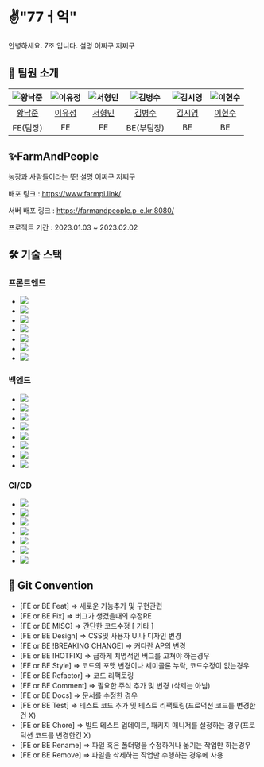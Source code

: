 # ✌️"77ㅓ억"

안녕하세요. 7조 입니다. 설명 어쩌구 저쩌구

## 🙇 **팀원 소개**

| ![황낙준](https://avatars.githubusercontent.com/u/111031253?v=4) | ![이유정](https://avatars.githubusercontent.com/u/93567754?v=4) | ![서형민](https://avatars.githubusercontent.com/u/81937738?v=4) | ![김병수](https://avatars.githubusercontent.com/u/87810031?v=4) | ![김시영](https://avatars.githubusercontent.com/u/107738517?v=4) | ![이현수](https://avatars.githubusercontent.com/u/52325921?v=4) |
|:-------------------------------------------------------------:|:------------------------------------------------------------:|:------------------------------------------------------------:|:------------------------------------------------------------:|:-------------------------------------------------------------:|:------------------------------------------------------------:|
|              [황낙준](https://github.com/nakjun12)               |             [이유정](https://github.com/FordangIT)              |             [서형민](https://github.com/sktjgudals)             |              [김병수](https://github.com/bbamsoo)               |              [김시영](https://github.com/Ksiyeong)               |            [이현수](https://github.com/julymeltdown)            |
|                            FE(팀장)                             |                              FE                              |                              FE                              |                           BE(부팀장)                            |                              BE                               |                              BE                              |

## **✨FarmAndPeople**

농장과 사람들이라는 뜻! 설명 어쩌구 저쩌구

배포 링크 : https://www.farmpi.link/

서버 배포 링크 : https://farmandpeople.p-e.kr:8080/

프로젝트 기간 : 2023.01.03 ~ 2023.02.02

## **🛠️ 기술 스택**

### 프론트엔드

- <img src="https://img.shields.io/badge/React-61DAFB?style=for-the-badge&logo=React&logoColor=white">
- <img src="https://img.shields.io/badge/TypeScript-007ACC?style=for-the-badge&logo=typescript&logoColor=white">
- <img src="https://img.shields.io/badge/Tailwind_CSS-38B2AC?style=for-the-badge&logo=tailwind-css&logoColor=white">
- <img src="https://img.shields.io/badge/React%20Query-FF4154?style=for-the-badge&logo=React%20Query&logoColor=white">
- <img src="https://img.shields.io/badge/Styled Component-DB7093?style=for-the-badge&logo=styled-components&logoColor=white">
- <img src="https://img.shields.io/badge/Redux Toolkit-764ABC?style=for-the-badge&logo=Redux&logoColor=white">
- <img src="https://img.shields.io/badge/Axios-5A29E4?style=for-the-badge&logo=Axios&logoColor=white">


### 백엔드

- <img src="https://img.shields.io/badge/JAVA-007396?style=for-the-badge&logo=java&logoColor=white">
- <img src="https://img.shields.io/badge/Spring Boot-6DB33F?style=for-the-badge&logo=Spring Boot&logoColor=white">
- <img src="https://img.shields.io/badge/Spring Security-6DB33F?style=for-the-badge&logo=Spring Security&logoColor=white">
- <img src="https://img.shields.io/badge/Spring Data Jpa-6DB33F?style=for-the-badge">
- <img src="https://img.shields.io/badge/Query%20Dsl-59666C?style=for-the-badge&logo=&logoColor=white">
- <img src="https://img.shields.io/badge/MySQL-4479A1?style=for-the-badge&logo=MySQL&logoColor=white">
- <img src="https://img.shields.io/badge/JSON%20Web%20Tokens-000000?style=for-the-badge&logo=JSON%20Web%20Tokens&logoColor=white">
- <img src="https://img.shields.io/badge/OAuth2.0-000000?style=for-the-badge&logo=&logoColor=white">

### CI/CD

- <img src="https://img.shields.io/badge/Github-181717?style=for-the-badge&logo=Github&logoColor=white">
- <img src="https://img.shields.io/badge/Amazon%20S3-569A31?style=for-the-badge&logo=Amazon%20S3&logoColor=white">
- <img src="https://img.shields.io/badge/AWS%20Amplifyt-FF9900?style=for-the-badge&logo=AWS%20Amplify&logoColor=white">
- <img src="https://img.shields.io/badge/Amazon%20RDS-527FFF?style=for-the-badge&logo=Amazon%20RDS&logoColor=white">
- <img src="https://img.shields.io/badge/linode-00A95C?style=for-the-badge&logo=linode&logoColor=white">
- <img src="https://img.shields.io/badge/Slack-4A154B?style=for-the-badge&logo=slack&logoColor=white">
- <img src="https://img.shields.io/badge/Discord-5865F2?style=for-the-badge&logo=Discord&logoColor=white">


## **📙 Git Convention**

- [FE or BE Feat] ⇒ 새로운 기능추가 및 구현관련
- [FE or BE Fix] ⇒ 버그가 생겼을때의 수정RE
- [FE or BE MISC] ⇒ 간단한 코드수정 [ 기타 ]
- [FE or BE Design] ⇒ CSS및 사용자 UI나 디자인 변경
- [FE or BE !BREAKING CHANGE] ⇒ 커다란 AP의 변경
- [FE or BE !HOTFIX] ⇒ 급하게 치명적인 버그를 고쳐야 하는경우
- [FE or BE Style] ⇒ 코드의 포맷 변경이나 세미콜론 누락, 코드수정이 없는경우
- [FE or BE Refactor] ⇒ 코드 리팩토링
- [FE or BE Comment] ⇒ 필요한 주석 추가 및 변경 (삭제는 아님)
- [FE or BE Docs] ⇒ 문서를 수정한 경우
- [FE or BE Test] ⇒ 테스트 코드 추가 및 테스트 리팩토링(프로덕션 코드를 변경한건 X)
- [FE or BE Chore] ⇒ 빌드 테스트 업데이트, 패키지 매니저를 설정하는 경우(프로덕션 코드를 변경한건 X)
- [FE or BE Rename] ⇒ 파일 혹은 폴더명을 수정하거나 옮기는 작업만 하는경우
- [FE or BE Remove] ⇒ 파일을 삭제하는 작업만 수행하는 경우에 사용
